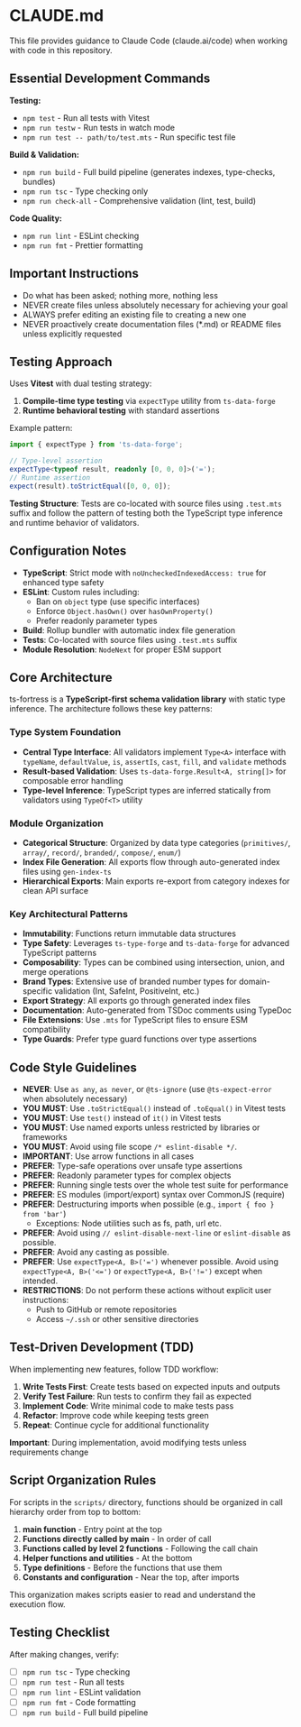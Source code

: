 # CLAUDE.md

This file provides guidance to Claude Code (claude.ai/code) when working with code in this repository.

## Essential Development Commands

**Testing:**

- `npm test` - Run all tests with Vitest
- `npm run testw` - Run tests in watch mode
- `npm run test -- path/to/test.mts` - Run specific test file

**Build & Validation:**

- `npm run build` - Full build pipeline (generates indexes, type-checks, bundles)
- `npm run tsc` - Type checking only
- `npm run check-all` - Comprehensive validation (lint, test, build)

**Code Quality:**

- `npm run lint` - ESLint checking
- `npm run fmt` - Prettier formatting

## Important Instructions

- Do what has been asked; nothing more, nothing less
- NEVER create files unless absolutely necessary for achieving your goal
- ALWAYS prefer editing an existing file to creating a new one
- NEVER proactively create documentation files (\*.md) or README files unless explicitly requested

## Testing Approach

Uses **Vitest** with dual testing strategy:

1. **Compile-time type testing** via `expectType` utility from `ts-data-forge`
2. **Runtime behavioral testing** with standard assertions

Example pattern:

```typescript
import { expectType } from 'ts-data-forge';

// Type-level assertion
expectType<typeof result, readonly [0, 0, 0]>('=');
// Runtime assertion
expect(result).toStrictEqual([0, 0, 0]);
```

**Testing Structure**: Tests are co-located with source files using `.test.mts` suffix and follow the pattern of testing both the TypeScript type inference and runtime behavior of validators.

## Configuration Notes

- **TypeScript**: Strict mode with `noUncheckedIndexedAccess: true` for enhanced type safety
- **ESLint**: Custom rules including:
    - Ban on `object` type (use specific interfaces)
    - Enforce `Object.hasOwn()` over `hasOwnProperty()`
    - Prefer readonly parameter types
- **Build**: Rollup bundler with automatic index file generation
- **Tests**: Co-located with source files using `.test.mts` suffix
- **Module Resolution**: `NodeNext` for proper ESM support

## Core Architecture

ts-fortress is a **TypeScript-first schema validation library** with static type inference. The architecture follows these key patterns:

### Type System Foundation

- **Central Type Interface**: All validators implement `Type<A>` interface with `typeName`, `defaultValue`, `is`, `assertIs`, `cast`, `fill`, and `validate` methods
- **Result-based Validation**: Uses `ts-data-forge.Result<A, string[]>` for composable error handling
- **Type-level Inference**: TypeScript types are inferred statically from validators using `TypeOf<T>` utility

### Module Organization

- **Categorical Structure**: Organized by data type categories (`primitives/`, `array/`, `record/`, `branded/`, `compose/`, `enum/`)
- **Index File Generation**: All exports flow through auto-generated index files using `gen-index-ts`
- **Hierarchical Exports**: Main exports re-export from category indexes for clean API surface

### Key Architectural Patterns

- **Immutability**: Functions return immutable data structures
- **Type Safety**: Leverages `ts-type-forge` and `ts-data-forge` for advanced TypeScript patterns
- **Composability**: Types can be combined using intersection, union, and merge operations
- **Brand Types**: Extensive use of branded number types for domain-specific validation (Int, SafeInt, PositiveInt, etc.)
- **Export Strategy**: All exports go through generated index files
- **Documentation**: Auto-generated from TSDoc comments using TypeDoc
- **File Extensions**: Use `.mts` for TypeScript files to ensure ESM compatibility
- **Type Guards**: Prefer type guard functions over type assertions

## Code Style Guidelines

- **NEVER**: Use `as any`, `as never`, or `@ts-ignore` (use `@ts-expect-error` when absolutely necessary)
- **YOU MUST**: Use `.toStrictEqual()` instead of `.toEqual()` in Vitest tests
- **YOU MUST**: Use `test()` instead of `it()` in Vitest tests
- **YOU MUST**: Use named exports unless restricted by libraries or frameworks
- **YOU MUST**: Avoid using file scope `/* eslint-disable */`.
- **IMPORTANT**: Use arrow functions in all cases
- **PREFER**: Type-safe operations over unsafe type assertions
- **PREFER**: Readonly parameter types for complex objects
- **PREFER**: Running single tests over the whole test suite for performance
- **PREFER**: ES modules (import/export) syntax over CommonJS (require)
- **PREFER**: Destructuring imports when possible (e.g., `import { foo } from 'bar'`)
    - Exceptions: Node utilities such as fs, path, url etc.
- **PREFER**: Avoid using `// eslint-disable-next-line` or `eslint-disable` as possible.
- **PREFER**: Avoid any casting as possible.
- **PREFER**: Use `expectType<A, B>('=')` whenever possible. Avoid using `expectType<A, B>('<=')` or `expectType<A, B>('!=')` except when intended.
- **RESTRICTIONS**: Do not perform these actions without explicit user instructions:
    - Push to GitHub or remote repositories
    - Access `~/.ssh` or other sensitive directories

## Test-Driven Development (TDD)

When implementing new features, follow TDD workflow:

1. **Write Tests First**: Create tests based on expected inputs and outputs
2. **Verify Test Failure**: Run tests to confirm they fail as expected
3. **Implement Code**: Write minimal code to make tests pass
4. **Refactor**: Improve code while keeping tests green
5. **Repeat**: Continue cycle for additional functionality

**Important**: During implementation, avoid modifying tests unless requirements change

## Script Organization Rules

For scripts in the `scripts/` directory, functions should be organized in call hierarchy order from top to bottom:

1. **main function** - Entry point at the top
2. **Functions directly called by main** - In order of call
3. **Functions called by level 2 functions** - Following the call chain
4. **Helper functions and utilities** - At the bottom
5. **Type definitions** - Before the functions that use them
6. **Constants and configuration** - Near the top, after imports

This organization makes scripts easier to read and understand the execution flow.

## Testing Checklist

After making changes, verify:

- [ ] `npm run tsc` - Type checking
- [ ] `npm run test` - Run all tests
- [ ] `npm run lint` - ESLint validation
- [ ] `npm run fmt` - Code formatting
- [ ] `npm run build` - Full build pipeline
